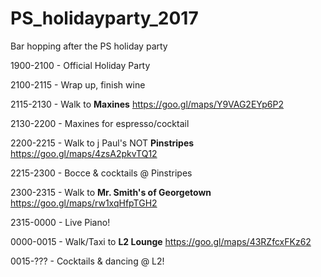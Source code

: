 # PS_holidayparty_2017
Bar hopping after the PS holiday party


1900-2100 - Official Holiday Party

2100-2115 - Wrap up, finish wine

2115-2130 - Walk to **Maxines** https://goo.gl/maps/Y9VAG2EYp6P2

2130-2200 - Maxines for espresso/cocktail

2200-2215 - Walk to j  Paul's NOT **Pinstripes** https://goo.gl/maps/4zsA2pkvTQ12

2215-2300 - Bocce & cocktails @ Pinstripes

2300-2315 - Walk to **Mr. Smith's of Georgetown** https://goo.gl/maps/rw1xqHfpTGH2

2315-0000 - Live Piano!

0000-0015 - Walk/Taxi to **L2 Lounge** https://goo.gl/maps/43RZfcxFKz62

0015-???  - Cocktails & dancing @ L2!


